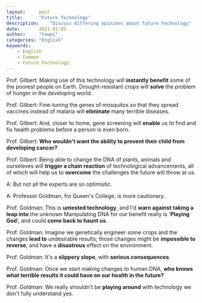 ```yaml
---
layout:		post
title:		"Future Technology"
description:	"Discuss differing opinions about future technology"
date:		2021-02-05
author:		"Yawei"
categories: "English"
keywords:
    - English
    - Common
    - Future Technology
---
```


Prof. Gilbert: Making use of this technology will **instantly benefit** some of the poorest people on Earth. Drought-resistant crops will **solve** the problem of hunger in the developing world.

Prof. Gilbert: Fine-tuning the genes of mosquitos so that they spread vaccines instead of malaria will **eliminate** many terrible diseases.

Prof. Gilbert: And, closer to home, gene screening will **enable** us to find and fix health problems before a person is even born.

Prof. Gilbert: **Who wouldn't want the ability to prevent their child from developing cancer?**

Prof. Gilbert: Being able to change the DNA of plants, animals and ourseleves will **trigger a chain reaction** of technological advancements, all of which will help us to **overcome** the challenges the future will throw at us.

A: But not all the experts are so optimistic.

A: Professor Goldman, fro Queen's College, is more cautionary.

Prof. Goldman: This is **untested technology**, and I'd **warn against** **taking a leap into** the unknown Manipulating DNA for our benefit really is '**Playing God**', and could **come back to haunt us**.

Prof. Goldman: Imagine we genetically engineer some crops and the changes **lead to** undesirable results; those changes might be **impossible to reverse**, and have a **disastrous** effect on the environment.

Prof. Goldman: It's a **slippery slope**, with **serious consequences**.

Prof. Goldman: Once we start making changes to human DNA, **who knows what terrible results it could have on our health in the future?**

Prof. Goldman: We really shouldn't be **playing around** with technology we don't fully understand yes.

